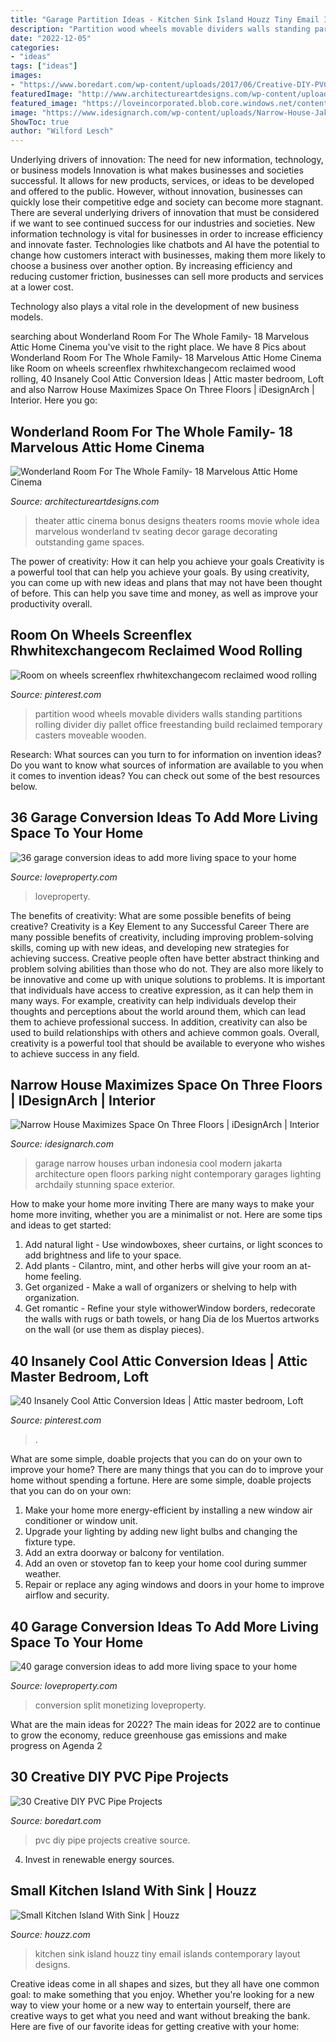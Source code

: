 ```yaml
---
title: "Garage Partition Ideas - Kitchen Sink Island Houzz Tiny Email Islands Contemporary Layout Designs"
description: "Partition wood wheels movable dividers walls standing partitions rolling divider diy pallet office freestanding build reclaimed temporary casters moveable wooden"
date: "2022-12-05"
categories:
- "ideas"
tags: ["ideas"]
images:
- "https://www.boredart.com/wp-content/uploads/2017/06/Creative-DIY-PVC-Pipe-Projects00001.jpg"
featuredImage: "http://www.architectureartdesigns.com/wp-content/uploads/2015/10/1533-630x502.jpg"
featured_image: "https://loveincorporated.blob.core.windows.net/contentimages/gallery/452737db-c786-4dde-940b-4e23a3d6677a-theredesignco_boysroom_garageconversons.jpg"
image: "https://www.idesignarch.com/wp-content/uploads/Narrow-House-Jakarta_17.jpg"
ShowToc: true
author: "Wilford Lesch"
---
```



Underlying drivers of innovation: The need for new information, technology, or business models
Innovation is what makes businesses and societies successful. It allows for new products, services, or ideas to be developed and offered to the public. However, without innovation, businesses can quickly lose their competitive edge and society can become more stagnant. There are several underlying drivers of innovation that must be considered if we want to see continued success for our industries and societies.
New information technology is vital for businesses in order to increase efficiency and innovate faster. Technologies like chatbots and AI have the potential to change how customers interact with businesses, making them more likely to choose a business over another option. By increasing efficiency and reducing customer friction, businesses can sell more products and services at a lower cost.

Technology also plays a vital role in the development of new business models.

	

		
searching about Wonderland Room For The Whole Family- 18 Marvelous Attic Home Cinema you've visit to the right place. We have 8 Pics about Wonderland Room For The Whole Family- 18 Marvelous Attic Home Cinema like Room on wheels screenflex rhwhitexchangecom reclaimed wood rolling, 40 Insanely Cool Attic Conversion Ideas | Attic master bedroom, Loft and also Narrow House Maximizes Space On Three Floors | iDesignArch | Interior. Here you go:
		
    
## Wonderland Room For The Whole Family- 18 Marvelous Attic Home Cinema

<img loading=lazy src="http://www.architectureartdesigns.com/wp-content/uploads/2015/10/1533-630x502.jpg" onerror="this.onerror=null;this.src='https://tse3.mm.bing.net/th?id=OIP.YyrTjG9f-K3j3Dgft-0yqwHaF5&amp;pid=15.1';" alt="Wonderland Room For The Whole Family- 18 Marvelous Attic Home Cinema">

_Source: architectureartdesigns.com_

>theater attic cinema bonus designs theaters rooms movie whole idea marvelous wonderland tv seating decor garage decorating outstanding game spaces. 

	

The power of creativity: How it can help you achieve your goals
Creativity is a powerful tool that can help you achieve your goals. By using creativity, you can come up with new ideas and plans that may not have been thought of before. This can help you save time and money, as well as improve your productivity overall.

    
## Room On Wheels Screenflex Rhwhitexchangecom Reclaimed Wood Rolling

<img loading=lazy src="https://i.pinimg.com/originals/81/4c/b6/814cb6521105cb783e4ece542ed0485d.jpg" onerror="this.onerror=null;this.src='https://tse3.mm.bing.net/th?id=OIP.O-PKiJHYjTNI8aK5fiPV_gHaJ4&amp;pid=15.1';" alt="Room on wheels screenflex rhwhitexchangecom reclaimed wood rolling">

_Source: pinterest.com_

>partition wood wheels movable dividers walls standing partitions rolling divider diy pallet office freestanding build reclaimed temporary casters moveable wooden. 

	

Research: What sources can you turn to for information on invention ideas?
Do you want to know what sources of information are available to you when it comes to invention ideas? You can check out some of the best resources below.

    
## 36 Garage Conversion Ideas To Add More Living Space To Your Home

<img loading=lazy src="https://loveincorporated.blob.core.windows.net/contentimages/gallery/452737db-c786-4dde-940b-4e23a3d6677a-theredesignco_boysroom_garageconversons.jpg" onerror="this.onerror=null;this.src='https://tse1.mm.bing.net/th?id=OIP.xN-5JOfzsFimipJR7NCmxwHaE7&amp;pid=15.1';" alt="36 garage conversion ideas to add more living space to your home">

_Source: loveproperty.com_

>loveproperty. 

	

The benefits of creativity: What are some possible benefits of being creative?
Creativity is a Key Element to any Successful Career
There are many possible benefits of creativity, including improving problem-solving skills, coming up with new ideas, and developing new strategies for achieving success. Creative people often have better abstract thinking and problem solving abilities than those who do not. They are also more likely to be innovative and come up with unique solutions to problems. It is important that individuals have access to creative expression, as it can help them in many ways. For example, creativity can help individuals develop their thoughts and perceptions about the world around them, which can lead them to achieve professional success. In addition, creativity can also be used to build relationships with others and achieve common goals. Overall, creativity is a powerful tool that should be available to everyone who wishes to achieve success in any field.

    
## Narrow House Maximizes Space On Three Floors | IDesignArch | Interior

<img loading=lazy src="https://www.idesignarch.com/wp-content/uploads/Narrow-House-Jakarta_17.jpg" onerror="this.onerror=null;this.src='https://tse1.mm.bing.net/th?id=OIP.A4rPEq4C3UvDxYPmNug_MwHaH0&amp;pid=15.1';" alt="Narrow House Maximizes Space On Three Floors | iDesignArch | Interior">

_Source: idesignarch.com_

>garage narrow houses urban indonesia cool modern jakarta architecture open floors parking night contemporary garages lighting archdaily stunning space exterior. 

	

How to make your home more inviting
There are many ways to make your home more inviting, whether you are a minimalist or not. Here are some tips and ideas to get started:
1. Add natural light - Use windowboxes, sheer curtains, or light sconces to add brightness and life to your space.
2. Add plants - Cilantro, mint, and other herbs will give your room an at-home feeling.
3. Get organized - Make a wall of organizers or shelving to help with organization.
4. Get romantic - Refine your style withowerWindow borders, redecorate the walls with rugs or bath towels, or hang Dia de los Muertos artworks on the wall (or use them as display pieces).

    
## 40 Insanely Cool Attic Conversion Ideas | Attic Master Bedroom, Loft

<img loading=lazy src="https://i.pinimg.com/originals/41/93/88/419388edfbe4b453fbe5b5c6f032e5dc.jpg" onerror="this.onerror=null;this.src='https://tse2.mm.bing.net/th?id=OIP.Es5sIlFA9ZiT_LYO1saW4gHaLI&amp;pid=15.1';" alt="40 Insanely Cool Attic Conversion Ideas | Attic master bedroom, Loft">

_Source: pinterest.com_

>. 

	

What are some simple, doable projects that you can do on your own to improve your home?
There are many things that you can do to improve your home without spending a fortune. Here are some simple, doable projects that you can do on your own:
1. Make your home more energy-efficient by installing a new window air conditioner or window unit.
2. Upgrade your lighting by adding new light bulbs and changing the fixture type.
3. Add an extra doorway or balcony for ventilation. 
4. Add an oven or stovetop fan to keep your home cool during summer weather. 
5. Repair or replace any aging windows and doors in your home to improve airflow and security.

    
## 40 Garage Conversion Ideas To Add More Living Space To Your Home

<img loading=lazy src="https://loveincorporated.blob.core.windows.net/contentimages/gallery/e3d029c3-6f8f-43fc-bd24-0ed0fbd6d961-dellicampini_kitchen_garage_conversion.jpg" onerror="this.onerror=null;this.src='https://tse1.mm.bing.net/th?id=OIP.hA3ha2INtDfrKXP12xrXXAHaE7&amp;pid=15.1';" alt="40 garage conversion ideas to add more living space to your home">

_Source: loveproperty.com_

>conversion split monetizing loveproperty. 

	

What are the main ideas for 2022?
The main ideas for 2022 are to continue to grow the economy, reduce greenhouse gas emissions and make progress on Agenda 2
    
## 30 Creative DIY PVC Pipe Projects

<img loading=lazy src="https://www.boredart.com/wp-content/uploads/2017/06/Creative-DIY-PVC-Pipe-Projects00001.jpg" onerror="this.onerror=null;this.src='https://tse2.mm.bing.net/th?id=OIP.4OElauruy-jCtQyTPRQB_AHaJ4&amp;pid=15.1';" alt="30 Creative DIY PVC Pipe Projects">

_Source: boredart.com_

>pvc diy pipe projects creative source. 

	

4. Invest in renewable energy sources. 

    
## Small Kitchen Island With Sink | Houzz

<img loading=lazy src="https://st.hzcdn.com/fimgs/76717e450f3addb4_1174-w500-h666-b0-p0--contemporary-kitchen.jpg" onerror="this.onerror=null;this.src='https://tse2.mm.bing.net/th?id=OIP.TKzgsViSnC9nTeQQnq-kagHaJ3&amp;pid=15.1';" alt="Small Kitchen Island With Sink | Houzz">

_Source: houzz.com_

>kitchen sink island houzz tiny email islands contemporary layout designs. 

	

Creative ideas come in all shapes and sizes, but they all have one common goal: to make something that you enjoy. Whether you're looking for a new way to view your home or a new way to entertain yourself, there are creative ways to get what you need and want without breaking the bank. Here are five of our favorite ideas for getting creative with your home: 

